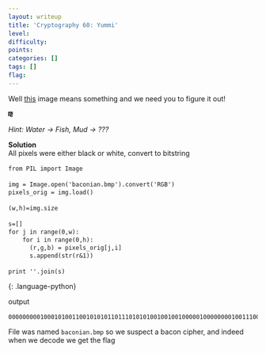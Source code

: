 ```yaml
---
layout: writeup
title: 'Cryptography 60: Yummi'
level:
difficulty:
points:
categories: []
tags: []
flag:
---
```

Well [this](writeupfiles/baconian.bmp) image means something and we need
you to figure it out!

![](writeupfiles/baconian.bmp)

*Hint: Water -> Fish, Mud -> ???*

**Solution**   
All pixels were either black or white, convert to bitstring

    from PIL import Image
    
    img = Image.open('baconian.bmp').convert('RGB')
    pixels_orig = img.load()
    
    (w,h)=img.size
    
    s=[]
    for j in range(0,w):
        for i in range(0,h):    
          (r,g,b) = pixels_orig[j,i]
          s.append(str(r&1))
    
    print ''.join(s)
{: .language-python}

output

    000000000100010100110010101011011101010100100100100000100000000100111001101010000000001101

File was named `baconian.bmp` so we suspect a bacon cipher, and indeed
when we decode we get the flag

